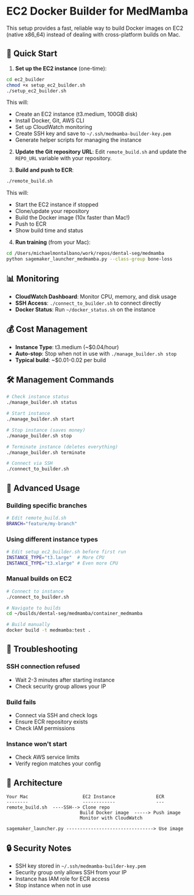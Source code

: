 # EC2 Docker Builder for MedMamba

This setup provides a fast, reliable way to build Docker images on EC2 (native x86_64) instead of dealing with cross-platform builds on Mac.

## 🚀 Quick Start

1. **Set up the EC2 instance** (one-time):
```bash
cd ec2_builder
chmod +x setup_ec2_builder.sh
./setup_ec2_builder.sh
```

This will:
- Create an EC2 instance (t3.medium, 100GB disk)
- Install Docker, Git, AWS CLI
- Set up CloudWatch monitoring
- Create SSH key and save to `~/.ssh/medmamba-builder-key.pem`
- Generate helper scripts for managing the instance

2. **Update the Git repository URL**:
Edit `remote_build.sh` and update the `REPO_URL` variable with your repository.

3. **Build and push to ECR**:
```bash
./remote_build.sh
```

This will:
- Start the EC2 instance if stopped
- Clone/update your repository
- Build the Docker image (10x faster than Mac!)
- Push to ECR
- Show build time and status

4. **Run training** (from your Mac):
```bash
cd /Users/michaelmontalbano/work/repos/dental-seg/medmamba
python sagemaker_launcher_medmamba.py --class-group bone-loss
```

## 📊 Monitoring

- **CloudWatch Dashboard**: Monitor CPU, memory, and disk usage
- **SSH Access**: `./connect_to_builder.sh` to connect directly
- **Docker Status**: Run `~/docker_status.sh` on the instance

## 💰 Cost Management

- **Instance Type**: t3.medium (~$0.04/hour)
- **Auto-stop**: Stop when not in use with `./manage_builder.sh stop`
- **Typical build**: ~$0.01-0.02 per build

## 🛠️ Management Commands

```bash
# Check instance status
./manage_builder.sh status

# Start instance
./manage_builder.sh start

# Stop instance (saves money)
./manage_builder.sh stop

# Terminate instance (deletes everything)
./manage_builder.sh terminate

# Connect via SSH
./connect_to_builder.sh
```

## 🔧 Advanced Usage

### Building specific branches
```bash
# Edit remote_build.sh
BRANCH="feature/my-branch"
```

### Using different instance types
```bash
# Edit setup_ec2_builder.sh before first run
INSTANCE_TYPE="t3.large"  # More CPU
INSTANCE_TYPE="t3.xlarge" # Even more CPU
```

### Manual builds on EC2
```bash
# Connect to instance
./connect_to_builder.sh

# Navigate to builds
cd ~/builds/dental-seg/medmamba/container_medmamba

# Build manually
docker build -t medmamba:test .
```

## 🚨 Troubleshooting

### SSH connection refused
- Wait 2-3 minutes after starting instance
- Check security group allows your IP

### Build fails
- Connect via SSH and check logs
- Ensure ECR repository exists
- Check IAM permissions

### Instance won't start
- Check AWS service limits
- Verify region matches your config

## 📝 Architecture

```
Your Mac                    EC2 Instance               ECR
--------                    ------------               ---
remote_build.sh  ----SSH--> Clone repo      
                           Build Docker image  -----> Push image
                           Monitor with CloudWatch
                           
sagemaker_launcher.py --------------------------------> Use image
```

## 🔒 Security Notes

- SSH key stored in `~/.ssh/medmamba-builder-key.pem`
- Security group only allows SSH from your IP
- Instance has IAM role for ECR access
- Stop instance when not in use
